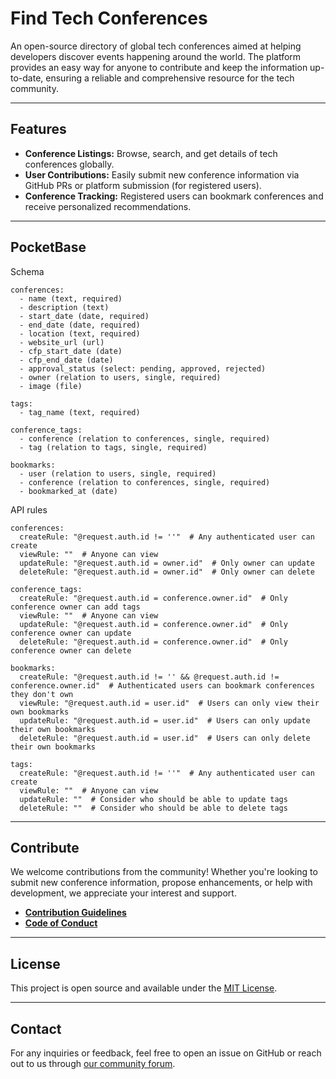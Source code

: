 # Find Tech Conferences

An open-source directory of global tech conferences aimed at helping
developers discover events happening around the world. The platform
provides an easy way for anyone to contribute and keep the information
up-to-date, ensuring a reliable and comprehensive resource for the
tech community.

---

## Features

- **Conference Listings:** Browse, search, and get details of tech
  conferences globally.
- **User Contributions:** Easily submit new conference information via
  GitHub PRs or platform submission (for registered users).
- **Conference Tracking:** Registered users can bookmark conferences
  and receive personalized recommendations.

---

## PocketBase

Schema

```text
conferences:
  - name (text, required)
  - description (text)
  - start_date (date, required)
  - end_date (date, required)
  - location (text, required)
  - website_url (url)
  - cfp_start_date (date)
  - cfp_end_date (date)
  - approval_status (select: pending, approved, rejected)
  - owner (relation to users, single, required)
  - image (file)

tags:
  - tag_name (text, required)

conference_tags:
  - conference (relation to conferences, single, required)
  - tag (relation to tags, single, required)

bookmarks:
  - user (relation to users, single, required)
  - conference (relation to conferences, single, required)
  - bookmarked_at (date)
```

API rules

```text
conferences:
  createRule: "@request.auth.id != ''"  # Any authenticated user can create
  viewRule: ""  # Anyone can view
  updateRule: "@request.auth.id = owner.id"  # Only owner can update
  deleteRule: "@request.auth.id = owner.id"  # Only owner can delete

conference_tags:
  createRule: "@request.auth.id = conference.owner.id"  # Only conference owner can add tags
  viewRule: ""  # Anyone can view
  updateRule: "@request.auth.id = conference.owner.id"  # Only conference owner can update
  deleteRule: "@request.auth.id = conference.owner.id"  # Only conference owner can delete

bookmarks:
  createRule: "@request.auth.id != '' && @request.auth.id != conference.owner.id"  # Authenticated users can bookmark conferences they don't own
  viewRule: "@request.auth.id = user.id"  # Users can only view their own bookmarks
  updateRule: "@request.auth.id = user.id"  # Users can only update their own bookmarks
  deleteRule: "@request.auth.id = user.id"  # Users can only delete their own bookmarks

tags:
  createRule: "@request.auth.id != ''"  # Any authenticated user can create
  viewRule: ""  # Anyone can view
  updateRule: ""  # Consider who should be able to update tags
  deleteRule: ""  # Consider who should be able to delete tags
```

---

## Contribute

We welcome contributions from the community! Whether you're looking to
submit new conference information, propose enhancements, or help with
development, we appreciate your interest and support.

- [**Contribution Guidelines**](./docs/contribution-guidelines.md)
- [**Code of Conduct**](./docs/code-of-conduct.md)

---

## License

This project is open source and available under the
[MIT License](LICENSE).

---

## Contact

For any inquiries or feedback, feel free to open an issue on GitHub or
reach out to us through [our community forum](#).
